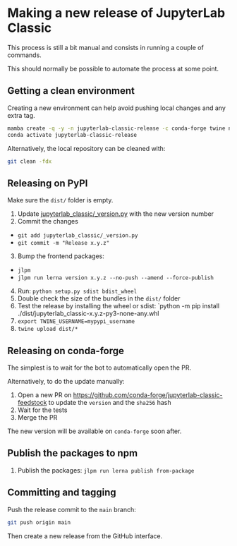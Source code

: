 # Making a new release of JupyterLab Classic

This process is still a bit manual and consists in running a couple of commands.

This should normally be possible to automate the process at some point.

## Getting a clean environment

Creating a new environment can help avoid pushing local changes and any extra tag.

```bash
mamba create -q -y -n jupyterlab-classic-release -c conda-forge twine nodejs jupyter-packaging jupyterlab -y
conda activate jupyterlab-classic-release
```

Alternatively, the local repository can be cleaned with:

```bash
git clean -fdx
```

## Releasing on PyPI

Make sure the `dist/` folder is empty.

1. Update [jupyterlab_classic/\_version.py](./jupyterlab_classic/_version.py) with the new version number
2. Commit the changes

- `git add jupyterlab_classic/_version.py`
- `git commit -m "Release x.y.z"`

3. Bump the frontend packages:

- `jlpm`
- `jlpm run lerna version x.y.z --no-push --amend --force-publish`

4. Run: `python setup.py sdist bdist_wheel`
5. Double check the size of the bundles in the `dist/` folder
6. Test the release by installing the wheel or sdist: `python -m pip install ./dist/jupyterlab_classic-x.y.z-py3-none-any.whl
7. `export TWINE_USERNAME=mypypi_username`
8. `twine upload dist/*`

## Releasing on conda-forge

The simplest is to wait for the bot to automatically open the PR.

Alternatively, to do the update manually:

1. Open a new PR on https://github.com/conda-forge/jupyterlab-classic-feedstock to update the `version` and the `sha256` hash
2. Wait for the tests
3. Merge the PR

The new version will be available on `conda-forge` soon after.

## Publish the packages to npm

1. Publish the packages: `jlpm run lerna publish from-package`

## Committing and tagging

Push the release commit to the `main` branch:

```bash
git push origin main
```

Then create a new release from the GitHub interface.
